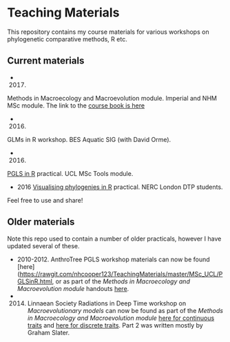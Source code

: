 # Teaching Materials

This repository contains my course materials for various workshops on phylogenetic comparative methods, R etc.

## Current materials
* 2017. 
Methods in Macroecology and Macroevolution module. 
Imperial and NHM MSc module. 
The link to the [course book is here](https://rawgit.com/nhcooper123/TeachingMaterials/master/MSc_Museum/MacroModule/_book/index.html)
* 2016. 
GLMs in R workshop. 
BES Aquatic SIG (with David Orme). 
* 2016. 
[PGLS in R](https://rawgit.com/nhcooper123/TeachingMaterials/master/MSc_UCL/PGLSinR.html) practical. UCL MSc Tools module.
* 2016 
[Visualising phylogenies in R](https://rawgit.com/nhcooper123/TeachingMaterials/master/PhD_Museum/VisualisingPhylo.html) practical.
NERC London DTP students.

Feel free to use and share!

## Older materials
Note this repo used to contain a number of older practicals, however I have updated several of these.

* 2010-2012. AnthroTree PGLS workshop materials can now be found [here](https://rawgit.com/nhcooper123/TeachingMaterials/master/MSc_UCL/PGLSinR.html, or as part of the *Methods in Macroecology and Macroevolution module* handouts [here](https://rawgit.com/nhcooper123/TeachingMaterials/master/MSc_Museum/MacroModule/_book/phylogenetic-generalised-least-squares-pgls-in-r.html).
* 2014. Linnaean Society Radiations in Deep Time workshop on *Macroevolutionary models* can now be found as part of the *Methods in Macroecology and Macroevolution module* [here for continuous traits](https://rawgit.com/nhcooper123/TeachingMaterials/master/MSc_Museum/MacroModule/_book/macroevolutionary-models-in-r-part-1-continuous-traits.html) and [here for discrete traits](https://rawgit.com/nhcooper123/TeachingMaterials/master/MSc_Museum/MacroModule/_book/macroevolutionary-models-in-r-part-2-discrete-traits.html). Part 2 was written mostly by Graham Slater.